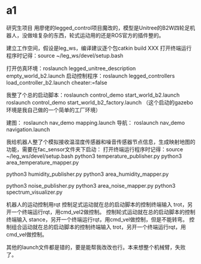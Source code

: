 # a1
研究生项目
用廖佬的legged_control项目魔改的，模型是Unitree的B2W四轮足机器人，没做啥复杂的东西，轮式运动用的还是ROS官方的插件整的。

建立工作空间，假设是leg_ws，编译建议逐个包catkin build XXX
打开终端运行程序时记得：source ~/leg_ws/devel/setup.bash

打开仿真环境：roslaunch legged_unitree_description empty_world_b2.launch
启动控制程序：roslaunch legged_controllers load_controller_b2.launch cheater:=false

我整了个总的启动脚本：roslaunch control_demo start_world_b2.launch
roslaunch control_demo start_world_b2_factory.launch （这个启动的gazebo环境是我自己做的一个简单的工厂环境）

建图： roslaunch nav_demo mapping.launch
导航： roslaunch nav_demo navigation.launch

我给机器人整了个模拟接收温湿度传感器和噪音传感器节点信息，生成映射地图的功能，需要在fac_sensor文件夹下启动：
打开终端运行程序时记得：source ~/leg_ws/devel/setup.bash
python3  temperature_publisher.py
python3  area_temperature_mapper.py

python3 humidity_publisher.py
python3 area_humidity_mapper.py

python3 noise_publisher.py
python3 area_noise_mapper.py
python3 spectrum_visualizer.py

机器人的运动控制用rqt
控制足式运动就在总的启动脚本的控制终端输入 trot，另开一个终端运行rqt，用cmd_vel2做控制。
控制轮式运动就在总的启动脚本的控制终端输入 stance，另开一个终端运行rqt，用cmd_vel做控制，但是不能转弯。
控制组合运动就在总的启动脚本的控制终端输入 trot，另开一个终端运行rqt，用cmd_vel做控制。

其他的launch文件都是错的，要是能帮我改改也行。本来想整个机械臂，失败了。
